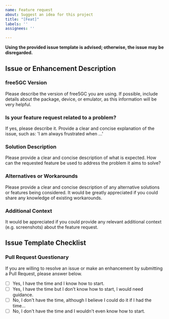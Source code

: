 ```yaml
---
name: Feature request
about: Suggest an idea for this project
title: "[Feat]"
labels: ''
assignees: ''

---
```


**Using the provided issue template is advised; otherwise, the issue may be disregarded.**
<!-- Please, remove the warning above before submitting the issue -->

## Issue or Enhancement Description

### free5GC Version
Please describe the version of free5GC you are using. If possible, include details about the package, device, or emulator, as this information will be very helpful.

### Is your feature request related to a problem?
If yes, please describe it. Provide a clear and concise explanation of the issue, such as: 'I am always frustrated when ...'

### Solution Description
Please provide a clear and concise description of what is expected. How can the requested feature be used to address the problem it aims to solve?

### Alternatives or Workarounds
Please provide a clear and concise description of any alternative solutions or features being considered. It would be greatly appreciated if you could share any knowledge of existing workarounds.

### Additional Context
It would be appreciated if you could provide any relevant additional context (e.g. screenshots) about the feature request.

## Issue Template Checklist

<!-- Please answer the questions below; otherwise, the issue may be disregarded. -->

### Pull Request Questionary

<!-- free5GC is excited to welcome first-time contributors in order to broaden the community -->

If you are willing to resolve an issue or make an enhancement by submitting a Pull Request, please answer below.

- [ ] Yes, I have the time and I know how to start.
- [ ] Yes, I have the time but I don't know how to start, I would need guidance.
- [ ] No, I don't have the time, although I believe I could do it if I had the time...
- [ ] No, I don't have the time and I wouldn't even know how to start.
